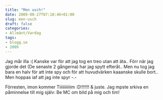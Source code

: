 ```yaml
---
title: "Men usch!"
date: 2009-08-27T07:18:46+01:00
slug: men-usch
draft: false
categories:
- Allmänt/Vardag
tags:
- blogg.se
- 2009
---
```

Jag mår illa :( Kanske var för att jag tog en treo utan att äta.. Förr när jag gjorde det (De senaste 2 gångerna) har jag spytt efteråt.. Men nu tog jag bara en halv för att inte spy och för att huvudvärken kaaanske skulle bort.. Men hoppas iaf att jag inte spyr -.-  
  
Förresten, imon kommer Tiiiiiiiiiiim :D!!!!!!! & juste. Jag mpste srkiva en påminnelse till mig själv: Be MC om bild på mig och tim!